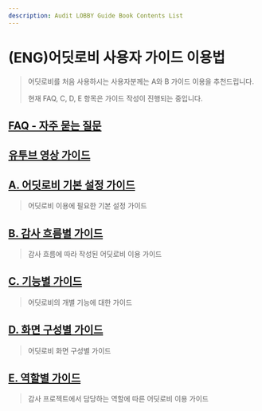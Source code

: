 ```yaml
---
description: Audit LOBBY Guide Book Contents List
---
```


# \(ENG\)어딧로비 사용자 가이드 이용법

> 어딧로비를 처음 사용하시는 사용자분께는 A와 B 가이드 이용을 추천드립니다.
>
> 현재 FAQ, C, D, E 항목은 가이드 작성이 진행되는 중입니다.

## [FAQ - 자주 묻는 질문 ](../audit-lobby-faq/)

## [유투브 영상 가이드](https://www.youtube.com/channel/UCWBSEXcL8zGCrOhRF-xatug)

## [A. 어딧로비 기본 설정 가이드](setup/)

> 어딧로비 이용에 필요한 기본 설정 가이드

## [B. 감사 흐름별 가이드](guide-by-scenario/)

> 감사 흐름에 따라 작성된 어딧로비 이용 가이드

## [C. 기능별 가이드](guide-by-function/)

> 어딧로비의 개별 기능에 대한 가이드

## [D. 화면 구성별 가이드](contents.md)

> 어딧로비 화면 구성별 가이드

## [E. 역할별 가이드 ](contents.md)

> 감사 프로젝트에서 담당하는 역할에 따른 어딧로비 이용 가이드

